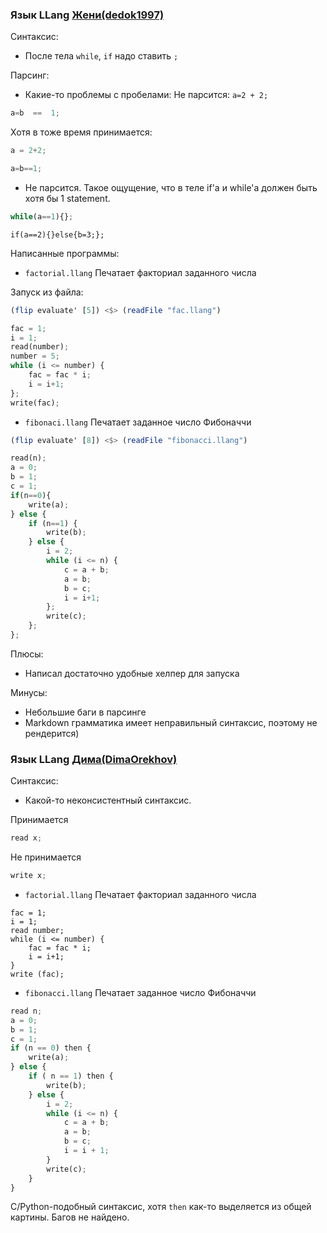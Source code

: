 ### Язык LLang [Жени(dedok1997)](https://github.com/dedok1997/fl_2020_ifmo_spr)

Синтаксис:

* После тела `while`, `if` надо ставить `;`

Парсинг:
* Какие-то проблемы с пробелами:
Не парсится:
```a=2 + 2;```
```python
a=b  ==  1;
```
Хотя в тоже время принимается:
```python
a = 2+2;
```
```python
a=b==1;
```
* Не парсится. Такое ощущение, что в теле if'а и while'a должен быть хотя бы 1 statement. 
```python
while(a==1){};
```
```
if(a==2){}else{b=3;};
```


Написанные программы:
* `factorial.llang` Печатает факториал заданного числа

Запуск из файла:
```haskell
(flip evaluate' [5]) <$> (readFile "fac.llang")
```

```python
fac = 1;
i = 1;
read(number);
number = 5;
while (i <= number) {
    fac = fac * i;
    i = i+1;
};
write(fac);
```
* `fibonaci.llang` Печатает заданное число Фибоначчи 

```haskell
(flip evaluate' [8]) <$> (readFile "fibonacci.llang")
```

```python
read(n);
a = 0;
b = 1;
c = 1;
if(n==0){
    write(a);
} else {
    if (n==1) {
        write(b);
    } else {
        i = 2;
        while (i <= n) {
            c = a + b;
            a = b;
            b = c;
            i = i+1;
        };
        write(c);
    };
};
```

Плюсы:

* Написал достаточно удобные хелпер для запуска

Минусы:

* Небольшие баги в парсинге
* Markdown грамматика имеет неправильный синтаксис, поэтому не рендерится)

### Язык LLang [Дима(DimaOrekhov)](https://github.com/DimaOrekhov/fl_2020_ifmo_spr)

Синтаксис:

* Какой-то неконсистентный синтаксис.

Принимается
```python
read x;
```
Не принимается
```python
write x;
```

* `factorial.llang` Печатает факториал заданного числа

```
fac = 1;
i = 1;
read number;
while (i <= number) {
    fac = fac * i;
    i = i+1;
}
write (fac);
```

* `fibonacci.llang` Печатает заданное число Фибоначчи 

```python
read n;
a = 0;
b = 1;
c = 1;
if (n == 0) then {
    write(a);
} else {
    if ( n == 1) then {
        write(b);
    } else {
        i = 2;
        while (i <= n) {
            c = a + b;
            a = b;
            b = c;
            i = i + 1;
        }
        write(c);
    }
}
```

С/Python-подобный синтаксис, хотя `then` как-то выделяется из общей картины.
Багов не найдено.